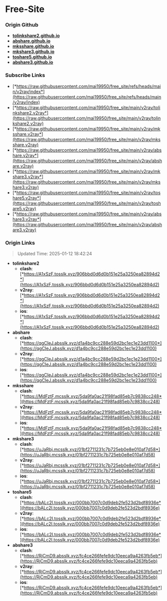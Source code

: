 # Free-Site

### Origin Github

- [**tolinkshare2.github.io**](https://github.com/tolinkshare2/tolinkshare2.github.io)
- [**abshare.github.io**](https://github.com/abshare/abshare.github.io)
- [**mksshare.github.io**](https://github.com/mksshare/mksshare.github.io)
- [**mkshare3.github.io**](https://github.com/mkshare3/mkshare3.github.io)
- [**toshare5.github.io**](https://github.com/toshare5/toshare5.github.io)
- [**abshare3.github.io**](https://github.com/abshare3/abshare3.github.io)

### Subscribe Links

- [*https://raw.githubusercontent.com/mai19950/free_site/refs/heads/main/v2ray/index*](https://raw.githubusercontent.com/mai19950/free_site/refs/heads/main/v2ray/index)
- [*https://raw.githubusercontent.com/mai19950/free_site/main/v2ray/tolinkshare2.v2ray*](https://raw.githubusercontent.com/mai19950/free_site/main/v2ray/tolinkshare2.v2ray)
- [*https://raw.githubusercontent.com/mai19950/free_site/main/v2ray/mksshare.v2ray*](https://raw.githubusercontent.com/mai19950/free_site/main/v2ray/mksshare.v2ray)
- [*https://raw.githubusercontent.com/mai19950/free_site/main/v2ray/abshare.v2ray*](https://raw.githubusercontent.com/mai19950/free_site/main/v2ray/abshare.v2ray)
- [*https://raw.githubusercontent.com/mai19950/free_site/main/v2ray/mkshare3.v2ray*](https://raw.githubusercontent.com/mai19950/free_site/main/v2ray/mkshare3.v2ray)
- [*https://raw.githubusercontent.com/mai19950/free_site/main/v2ray/toshare5.v2ray*](https://raw.githubusercontent.com/mai19950/free_site/main/v2ray/toshare5.v2ray)
- [*https://raw.githubusercontent.com/mai19950/free_site/main/v2ray/abshare3.v2ray*](https://raw.githubusercontent.com/mai19950/free_site/main/v2ray/abshare3.v2ray)

### Origin Links

> Updated Time: 2025-01-12 18:42:24

- **tolinkshare2**
  - **clash**: [*https://A1xSzF.tosslk.xyz/906bbd0d6d0b151e25a3250ea82894d2*](https://A1xSzF.tosslk.xyz/906bbd0d6d0b151e25a3250ea82894d2)
  - **v2ray**: [*https://A1xSzF.tosslk.xyz/906bbd0d6d0b151e25a3250ea82894d2*](https://A1xSzF.tosslk.xyz/906bbd0d6d0b151e25a3250ea82894d2)
  - **ios**: [*https://A1xSzF.tosslk.xyz/906bbd0d6d0b151e25a3250ea82894d2*](https://A1xSzF.tosslk.xyz/906bbd0d6d0b151e25a3250ea82894d2)
- **abshare**
  - **clash**: [*https://qgCIeJ.absslk.xyz/d1a4bc9cc288e59d2bc1ec1e23dd1100*](https://qgCIeJ.absslk.xyz/d1a4bc9cc288e59d2bc1ec1e23dd1100)
  - **v2ray**: [*https://qgCIeJ.absslk.xyz/d1a4bc9cc288e59d2bc1ec1e23dd1100*](https://qgCIeJ.absslk.xyz/d1a4bc9cc288e59d2bc1ec1e23dd1100)
  - **ios**: [*https://qgCIeJ.absslk.xyz/d1a4bc9cc288e59d2bc1ec1e23dd1100*](https://qgCIeJ.absslk.xyz/d1a4bc9cc288e59d2bc1ec1e23dd1100)
- **mksshare**
  - **clash**: [*https://MdFztF.mcsslk.xyz/5da9fa0ac21f98fad85eb7c9838cc248*](https://MdFztF.mcsslk.xyz/5da9fa0ac21f98fad85eb7c9838cc248)
  - **v2ray**: [*https://MdFztF.mcsslk.xyz/5da9fa0ac21f98fad85eb7c9838cc248*](https://MdFztF.mcsslk.xyz/5da9fa0ac21f98fad85eb7c9838cc248)
  - **ios**: [*https://MdFztF.mcsslk.xyz/5da9fa0ac21f98fad85eb7c9838cc248*](https://MdFztF.mcsslk.xyz/5da9fa0ac21f98fad85eb7c9838cc248)
- **mkshare3**
  - **clash**: [*https://uJaRbj.mcsslk.xyz/01bf2711231c7b725eb0e8e010af7d58*](https://uJaRbj.mcsslk.xyz/01bf2711231c7b725eb0e8e010af7d58)
  - **v2ray**: [*https://uJaRbj.mcsslk.xyz/01bf2711231c7b725eb0e8e010af7d58*](https://uJaRbj.mcsslk.xyz/01bf2711231c7b725eb0e8e010af7d58)
  - **ios**: [*https://uJaRbj.mcsslk.xyz/01bf2711231c7b725eb0e8e010af7d58*](https://uJaRbj.mcsslk.xyz/01bf2711231c7b725eb0e8e010af7d58)
- **toshare5**
  - **clash**: [*https://bALc2I.tosslk.xyz/000bb7007c0d9deb2fe523d2bdf8936e*](https://bALc2I.tosslk.xyz/000bb7007c0d9deb2fe523d2bdf8936e)
  - **v2ray**: [*https://bALc2I.tosslk.xyz/000bb7007c0d9deb2fe523d2bdf8936e*](https://bALc2I.tosslk.xyz/000bb7007c0d9deb2fe523d2bdf8936e)
  - **ios**: [*https://bALc2I.tosslk.xyz/000bb7007c0d9deb2fe523d2bdf8936e*](https://bALc2I.tosslk.xyz/000bb7007c0d9deb2fe523d2bdf8936e)
- **abshare3**
  - **clash**: [*https://RjCmD9.absslk.xyz/fc4ce266fefe9dc10eeca9a4263fb5eb*](https://RjCmD9.absslk.xyz/fc4ce266fefe9dc10eeca9a4263fb5eb)
  - **v2ray**: [*https://RjCmD9.absslk.xyz/fc4ce266fefe9dc10eeca9a4263fb5eb*](https://RjCmD9.absslk.xyz/fc4ce266fefe9dc10eeca9a4263fb5eb)
  - **ios**: [*https://RjCmD9.absslk.xyz/fc4ce266fefe9dc10eeca9a4263fb5eb*](https://RjCmD9.absslk.xyz/fc4ce266fefe9dc10eeca9a4263fb5eb)
